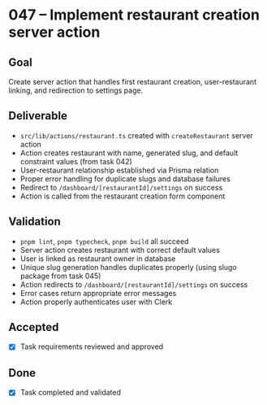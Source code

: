 # 047 – Implement restaurant creation server action

## Goal

Create server action that handles first restaurant creation, user-restaurant linking, and redirection to settings page.

## Deliverable

- `src/lib/actions/restaurant.ts` created with `createRestaurant` server action
- Action creates restaurant with name, generated slug, and default constraint values (from task 042)
- User-restaurant relationship established via Prisma relation
- Proper error handling for duplicate slugs and database failures
- Redirect to `/dashboard/[restaurantId]/settings` on success
- Action is called from the restaurant creation form component

## Validation

- `pnpm lint`, `pnpm typecheck`, `pnpm build` all succeed
- Server action creates restaurant with correct default values
- User is linked as restaurant owner in database
- Unique slug generation handles duplicates properly (using slugo package from task 045)
- Action redirects to `/dashboard/[restaurantId]/settings` on success
- Error cases return appropriate error messages
- Action properly authenticates user with Clerk

## Accepted

- [x] Task requirements reviewed and approved

## Done

- [x] Task completed and validated
